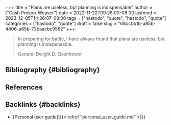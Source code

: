 +++
title = "Plans are useless, but planning is indispensable"
author = ["Cash Prokop-Weaver"]
date = 2022-11-22T09:28:00-08:00
lastmod = 2023-12-05T14:36:07-08:00
tags = ["hastodo", "quote", "hastodo", "quote"]
categories = ["hastodo", "quote"]
draft = false
slug = "68cc0b1b-a85b-4406-a65b-72baacbc9552"
+++

> In preparing for battle, I have always found that plans are useless, but planning is indispensable.
>
> General Dwight D. Eisenhower


## Bibliography {#bibliography}

## References

<style>.csl-entry{text-indent: -1.5em; margin-left: 1.5em;}</style><div class="csl-bib-body">
</div>


## Backlinks {#backlinks}

-   [Personal user guide]({{< relref "personal_user_guide.md" >}})
